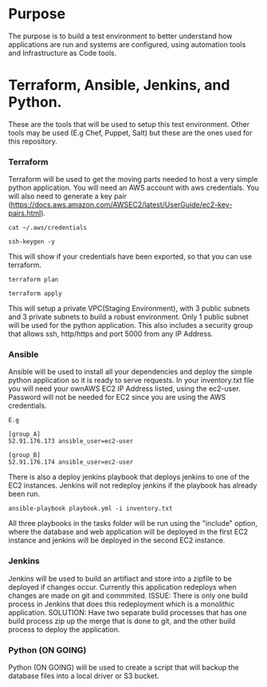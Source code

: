 # Purpose

The purpose is to build a test environment to better understand how applications are run and systems are configured, using automation tools and Infrastructure as Code tools. 

# Terraform, Ansible, Jenkins, and Python. 

These are the tools that will be used to setup this test environment. Other tools may be used (E.g Chef, Puppet, Salt) but these are the ones used for this repository. 

### Terraform 

Terraform will be used to get the moving parts needed to host a very simple python application. You will need an AWS account with aws credentials. You will also need to generate a key pair (https://docs.aws.amazon.com/AWSEC2/latest/UserGuide/ec2-key-pairs.html).

```
cat ~/.aws/credentials

ssh-keygen -y
```
This will show if your credentials have been exported, so that you can use terraform.

```
terraform plan

terraform apply
```

This will setup a private VPC(Staging Environment), with 3 public subnets and 3 private subnets to build a robust environment. 
Only 1 public subnet will be used for the python application. This also includes a security group that allows ssh, http/https and port 5000 from any IP Address. 

### Ansible

Ansible will be used to install all your dependencies and deploy the simple python application so it is ready to serve requests. 
In your inventory.txt file you will need your ownAWS EC2 IP Address listed, using the ec2-user. Password will not be needed for EC2 since you are using the AWS credentials.

```
E.g

[group_A]
52.91.176.173 ansible_user=ec2-user

[group_B]
52.91.176.174 ansible_user=ec2-user

```

There is also a deploy jenkins playbook that deploys jenkins to one of the EC2 instances. Jenkins will not redeploy jenkins if the playbook has already been run. 

```
ansible-playbook playbook.yml -i inventory.txt 
```
All three playbooks in the tasks folder will be run using the "include" option, where the database and web application will be deployed in the first EC2 instance and jenkins will be deployed in the second EC2 instance.

### Jenkins

Jenkins will be used to build an artifiact and store into a zipfile to be deployed if changes occur.
Currently this application redeploys when changes are made on git and commmited. 
ISSUE: There is only one build process in Jenkins that does this redeployment which is a monolithic application. 
SOLUTION: Have two separate build processes that has one build process zip up the merge that is done to git, and the other build process to deploy the application.

### Python (ON GOING)

Python (ON GOING) will be used to create a script that will backup the database files into a local driver or S3 bucket. 


